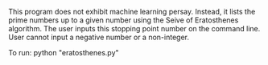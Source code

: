 This program does not exhibit machine learning persay. Instead, it lists the
prime numbers up to a given number using the Seive of Eratosthenes algorithm.
The user inputs this stopping point number on the command line. 
User cannot input a negative number or a non-integer.

To run: python "eratosthenes.py"

